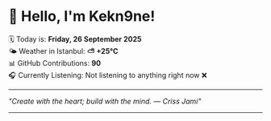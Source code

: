 # 👋 Hello, I'm Kekn9ne!

🗓️ Today is: **Friday, 26 September 2025**  
🌤️ Weather in Istanbul: **⛅️  +25°C**  
📊 GitHub Contributions: **90**  
🎧 Currently Listening: Not listening to anything right now ❌

---

_"Create with the heart; build with the mind. — *Criss Jami*"_

---
